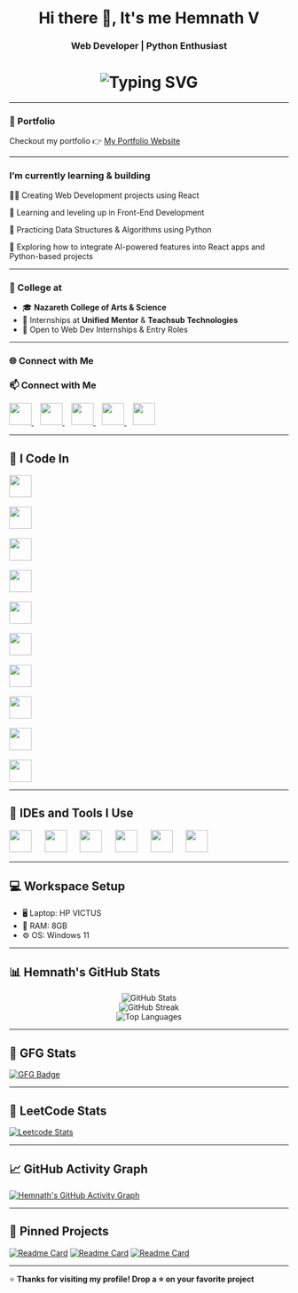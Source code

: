 <h1 align="center">Hi there 👋, It's me Hemnath V</h1>
<h3 align="center">Web Developer | Python Enthusiast</h3>

<h1 align="center">
  <img src="https://readme-typing-svg.demolab.com?font=Fira+Code&pause=1000&color=9B59B6&center=true&vCenter=true&width=435&lines=Hi+there+👋+I'm+Hemnath;Frontend+Developer+%F0%9F%92%BB;React+%7C+CSS+%7C+JavaScript+%7C+Python+Lover;Welcome+to+my+GitHub+Profile!" alt="Typing SVG" />
</h1>


---

### 🔭 Portfolio
Checkout my portfolio 👉 [My Portfolio Website](https://your-portfolio-link.com)

---

### I’m currently learning & building
🧑‍💻 Creating Web Development projects using React

🎨 Learning and leveling up in Front-End Development

🐍 Practicing Data Structures & Algorithms using Python

🤖 Exploring how to integrate AI-powered features into React apps and Python-based projects

---

### 🏢 College at  
- 🎓 **Nazareth College of Arts & Science**
- 💼 Internships at **Unified Mentor** & **Teachsub Technologies**
- 🔁 Open to Web Dev Internships & Entry Roles

---

### 🌐 Connect with Me

### 📫 Connect with Me

<p align="left">
  <a href="mailto:hemnathvrx@gmail.com" target="_blank">
    <img src="https://img.icons8.com/fluency/48/gmail.png" width="40" height="40"/>
  </a>  

  <a href="https://www.linkedin.com/in/hemnath-front-end-web-developer-react-css-coimbatore-javascript-software-html-node-mongodb-fresher/" target="_blank">
    <img src="https://img.icons8.com/fluency/48/linkedin.png" width="40" height="40"/>
  </a>  

  <a href="https://github.com/Hemnath-V" target="_blank">
    <img src="https://img.icons8.com/fluency/48/github.png" width="40" height="40"/>
  </a>  

  <a href="https://www.geeksforgeeks.org/user/hemnath_v/?ref=header_profile" target="_blank">
    <img src="https://upload.wikimedia.org/wikipedia/commons/4/43/GeeksforGeeks.svg" width="40" height="40"/>
  </a>  

  <a href="https://leetcode.com/u/Hemnath-V/" target="_blank">
    <img src="https://img.icons8.com/external-tal-revivo-shadow-tal-revivo/48/external-level-up-your-coding-skills-and-quickly-land-a-job-logo-shadow-tal-revivo.png" width="40" height="40"/>
  </a>
</p>



---

## 🧠 I Code In

<p align="left">
  <img src="https://cdn.jsdelivr.net/gh/devicons/devicon/icons/python/python-original.svg" width="40" height="40"/>  

  <img src="https://cdn.jsdelivr.net/gh/devicons/devicon/icons/html5/html5-original.svg" width="40" height="40"/>  

  <img src="https://cdn.jsdelivr.net/gh/devicons/devicon/icons/css3/css3-original.svg" width="40" height="40"/>  

  <img src="https://cdn.jsdelivr.net/gh/devicons/devicon/icons/javascript/javascript-original.svg" width="40" height="40"/>  

  <img src="https://cdn.jsdelivr.net/gh/devicons/devicon/icons/react/react-original.svg" width="40" height="40"/>  

  <img src="https://cdn.jsdelivr.net/gh/devicons/devicon/icons/bootstrap/bootstrap-original.svg" width="40" height="40"/>  

  <img src="https://img.icons8.com/color/48/000000/tailwindcss.png" width="40" height="40"/>  

  <img src="https://cdn.jsdelivr.net/gh/devicons/devicon/icons/mongodb/mongodb-original.svg" width="40" height="40"/>  

  <img src="https://cdn.jsdelivr.net/gh/devicons/devicon/icons/nodejs/nodejs-original.svg" width="40" height="40"/>  

  <img src="https://cdn.jsdelivr.net/gh/devicons/devicon/icons/mysql/mysql-original.svg" width="40" height="40"/>
</p>



---

## 🧰 IDEs and Tools I Use

<p align="left">
  <img src="https://cdn.jsdelivr.net/gh/devicons/devicon/icons/vscode/vscode-original.svg" width="40" height="40"/>  
  
  <img src="https://cdn.jsdelivr.net/gh/devicons/devicon/icons/jupyter/jupyter-original.svg" width="40" height="40"/>  
  
  <img src="https://img.icons8.com/color/48/000000/google-colab.png" width="40" height="40"/>  
  
  <img src="https://cdn.jsdelivr.net/gh/devicons/devicon/icons/pycharm/pycharm-original.svg" width="40" height="40"/>  
  
  <img src="https://img.icons8.com/color/48/000000/power-bi.png" width="40" height="40"/>  
  
  <img src="https://cdn.jsdelivr.net/gh/devicons/devicon/icons/github/github-original.svg" width="40" height="40"/>
</p>


---

## 💻 Workspace Setup

- 🖥️ Laptop: HP VICTUS 
- 🧠 RAM: 8GB  
- ⚙️ OS: Windows 11  

---

## 📊 Hemnath's GitHub Stats

<p align="center">
  <img src="https://github-readme-stats.vercel.app/api?username=Hemnath-V&show_icons=true&theme=radical" alt="GitHub Stats" />
  <br/>
  <img src="https://github-readme-streak-stats.herokuapp.com/?user=Hemnath-V&theme=radical" alt="GitHub Streak"/>
  <br/>
  <img src="https://github-readme-stats.vercel.app/api/top-langs/?username=Hemnath-V&layout=compact&theme=radical" alt="Top Languages"/>
</p>

---

## 🧠 GFG Stats

[![GFG Badge](https://img.shields.io/badge/GeeksforGeeks-Writeups-green?style=for-the-badge&logo=geeksforgeeks&logoColor=white)](https://www.geeksforgeeks.org/user/hemnath_v/?ref=header_profile)

---

## 🔢 LeetCode Stats

[![Leetcode Stats](https://leetcard.jacoblin.cool/Hemnath-V?theme=dark&font=Roboto&ext=activity)](https://leetcode.com/u/Hemnath-V/)

---

## 📈 GitHub Activity Graph

[![Hemnath's GitHub Activity Graph](https://github-readme-activity-graph.vercel.app/graph?username=Hemnath-V&bg_color=0d1117&color=ffffff&line=00b3ff&point=ffffff&area=true&hide_border=true)](https://github.com/Hemnath-V)

---

## 📌 Pinned Projects

[![Readme Card](https://github-readme-stats.vercel.app/api/pin/?username=Hemnath-V&repo=amazon-sales-dashboard&theme=radical)](https://github.com/Hemnath-V/amazon-sales-dashboard)
[![Readme Card](https://github-readme-stats.vercel.app/api/pin/?username=Hemnath-V&repo=heart-disease-analysis&theme=radical)](https://github.com/Hemnath-V/heart-disease-analysis)
[![Readme Card](https://github-readme-stats.vercel.app/api/pin/?username=Hemnath-V&repo=hospitality-powerbi&theme=radical)](https://github.com/Hemnath-V/hospitality-powerbi)

---

⭐ **Thanks for visiting my profile! Drop a ⭐ on your favorite project**
